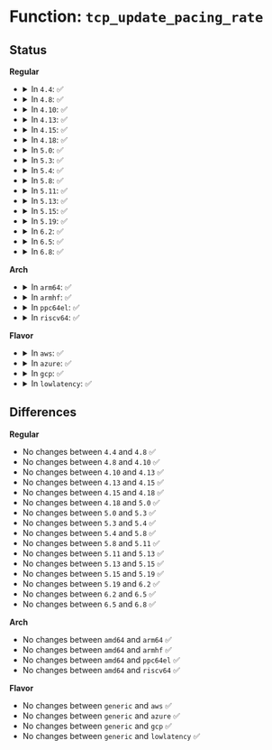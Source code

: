 # Function: <code>tcp_update_pacing_rate</code>

## Status
<b>Regular</b>
<ul>
<li>
<details>
<summary>In <code>4.4</code>: ✅</summary>

```c
void tcp_update_pacing_rate(struct sock *sk);
```

**Collision:** Unique Static

**Inline:** No

**Transformation:** False

**Instances:**

```
In net/ipv4/tcp_input.c (ffffffff8176ac90)
Location: net/ipv4/tcp_input.c:760
Inline: False
Direct callers:
  - net/ipv4/tcp_input.c:tcp_ack
  - net/ipv4/tcp_input.c:tcp_rcv_state_process
```
**Symbols:**

```
ffffffff8176ac90-ffffffff8176ad09: tcp_update_pacing_rate (STB_LOCAL)
```
</details>
</li>
<li>
<details>
<summary>In <code>4.8</code>: ✅</summary>

```c
void tcp_update_pacing_rate(struct sock *sk);
```

**Collision:** Unique Static

**Inline:** No

**Transformation:** False

**Instances:**

```
In net/ipv4/tcp_input.c (ffffffff817d74a0)
Location: net/ipv4/tcp_input.c:762
Inline: False
Direct callers:
  - net/ipv4/tcp_input.c:tcp_rcv_state_process
  - net/ipv4/tcp_input.c:tcp_ack
```
**Symbols:**

```
ffffffff817d74a0-ffffffff817d7519: tcp_update_pacing_rate (STB_LOCAL)
```
</details>
</li>
<li>
<details>
<summary>In <code>4.10</code>: ✅</summary>

```c
void tcp_update_pacing_rate(struct sock *sk);
```

**Collision:** Unique Static

**Inline:** No

**Transformation:** False

**Instances:**

```
In net/ipv4/tcp_input.c (ffffffff81807590)
Location: net/ipv4/tcp_input.c:785
Inline: False
Direct callers:
  - net/ipv4/tcp_input.c:tcp_rcv_state_process
  - net/ipv4/tcp_input.c:tcp_ack
```
**Symbols:**

```
ffffffff81807590-ffffffff81807609: tcp_update_pacing_rate (STB_LOCAL)
```
</details>
</li>
<li>
<details>
<summary>In <code>4.13</code>: ✅</summary>

```c
void tcp_update_pacing_rate(struct sock *sk);
```

**Collision:** Unique Static

**Inline:** No

**Transformation:** False

**Instances:**

```
In net/ipv4/tcp_input.c (ffffffff81827cd0)
Location: net/ipv4/tcp_input.c:792
Inline: False
Direct callers:
  - net/ipv4/tcp_input.c:tcp_rcv_state_process
  - net/ipv4/tcp_input.c:tcp_ack
```
**Symbols:**

```
ffffffff81827cd0-ffffffff81827d49: tcp_update_pacing_rate (STB_LOCAL)
```
</details>
</li>
<li>
<details>
<summary>In <code>4.15</code>: ✅</summary>

```c
void tcp_update_pacing_rate(struct sock *sk);
```

**Collision:** Unique Static

**Inline:** No

**Transformation:** False

**Instances:**

```
In net/ipv4/tcp_input.c (ffffffff818a72c0)
Location: net/ipv4/tcp_input.c:775
Inline: False
Direct callers:
  - net/ipv4/tcp_input.c:tcp_rcv_state_process
  - net/ipv4/tcp_input.c:tcp_ack
```
**Symbols:**

```
ffffffff818a72c0-ffffffff818a733d: tcp_update_pacing_rate (STB_LOCAL)
```
</details>
</li>
<li>
<details>
<summary>In <code>4.18</code>: ✅</summary>

```c
void tcp_update_pacing_rate(struct sock *sk);
```

**Collision:** Unique Static

**Inline:** No

**Transformation:** False

**Instances:**

```
In net/ipv4/tcp_input.c (ffffffff818fc370)
Location: net/ipv4/tcp_input.c:802
Inline: False
Direct callers:
  - net/ipv4/tcp_input.c:tcp_rcv_state_process
  - net/ipv4/tcp_input.c:tcp_ack
```
**Symbols:**

```
ffffffff818fc370-ffffffff818fc3ed: tcp_update_pacing_rate (STB_LOCAL)
```
</details>
</li>
<li>
<details>
<summary>In <code>5.0</code>: ✅</summary>

```c
void tcp_update_pacing_rate(struct sock *sk);
```

**Collision:** Unique Static

**Inline:** No

**Transformation:** False

**Instances:**

```
In net/ipv4/tcp_input.c (ffffffff8192a3b0)
Location: net/ipv4/tcp_input.c:787
Inline: False
Direct callers:
  - net/ipv4/tcp_input.c:tcp_rcv_state_process
  - net/ipv4/tcp_input.c:tcp_ack
```
**Symbols:**

```
ffffffff8192a3b0-ffffffff8192a430: tcp_update_pacing_rate (STB_LOCAL)
```
</details>
</li>
<li>
<details>
<summary>In <code>5.3</code>: ✅</summary>

```c
void tcp_update_pacing_rate(struct sock *sk);
```

**Collision:** Unique Static

**Inline:** No

**Transformation:** False

**Instances:**

```
In net/ipv4/tcp_input.c (ffffffff8198d7f0)
Location: net/ipv4/tcp_input.c:797
Inline: False
Direct callers:
  - net/ipv4/tcp_input.c:tcp_rcv_state_process
  - net/ipv4/tcp_input.c:tcp_ack
```
**Symbols:**

```
ffffffff8198d7f0-ffffffff8198d870: tcp_update_pacing_rate (STB_LOCAL)
```
</details>
</li>
<li>
<details>
<summary>In <code>5.4</code>: ✅</summary>

```c
void tcp_update_pacing_rate(struct sock *sk);
```

**Collision:** Unique Static

**Inline:** No

**Transformation:** False

**Instances:**

```
In net/ipv4/tcp_input.c (ffffffff819c4150)
Location: net/ipv4/tcp_input.c:799
Inline: False
Direct callers:
  - net/ipv4/tcp_input.c:tcp_rcv_state_process
  - net/ipv4/tcp_input.c:tcp_ack
```
**Symbols:**

```
ffffffff819c4150-ffffffff819c41d0: tcp_update_pacing_rate (STB_LOCAL)
```
</details>
</li>
<li>
<details>
<summary>In <code>5.8</code>: ✅</summary>

```c
void tcp_update_pacing_rate(struct sock *sk);
```

**Collision:** Unique Static

**Inline:** No

**Transformation:** False

**Instances:**

```
In net/ipv4/tcp_input.c (ffffffff81aaf700)
Location: net/ipv4/tcp_input.c:801
Inline: False
Direct callers:
  - net/ipv4/tcp_input.c:tcp_rcv_state_process
  - net/ipv4/tcp_input.c:tcp_ack
```
**Symbols:**

```
ffffffff81aaf700-ffffffff81aaf780: tcp_update_pacing_rate (STB_LOCAL)
```
</details>
</li>
<li>
<details>
<summary>In <code>5.11</code>: ✅</summary>

```c
void tcp_update_pacing_rate(struct sock *sk);
```

**Collision:** Unique Static

**Inline:** No

**Transformation:** False

**Instances:**

```
In net/ipv4/tcp_input.c (ffffffff81aba750)
Location: net/ipv4/tcp_input.c:865
Inline: False
Direct callers:
  - net/ipv4/tcp_input.c:tcp_rcv_state_process
  - net/ipv4/tcp_input.c:tcp_ack
```
**Symbols:**

```
ffffffff81aba750-ffffffff81aba7d0: tcp_update_pacing_rate (STB_LOCAL)
```
</details>
</li>
<li>
<details>
<summary>In <code>5.13</code>: ✅</summary>

```c
void tcp_update_pacing_rate(struct sock *sk);
```

**Collision:** Unique Static

**Inline:** No

**Transformation:** False

**Instances:**

```
In net/ipv4/tcp_input.c (ffffffff81aa5a30)
Location: net/ipv4/tcp_input.c:865
Inline: False
Direct callers:
  - net/ipv4/tcp_input.c:tcp_rcv_state_process
  - net/ipv4/tcp_input.c:tcp_ack
```
**Symbols:**

```
ffffffff81aa5a30-ffffffff81aa5aaf: tcp_update_pacing_rate (STB_LOCAL)
```
</details>
</li>
<li>
<details>
<summary>In <code>5.15</code>: ✅</summary>

```c
void tcp_update_pacing_rate(struct sock *sk);
```

**Collision:** Unique Static

**Inline:** No

**Transformation:** False

**Instances:**

```
In net/ipv4/tcp_input.c (ffffffff81b61d80)
Location: net/ipv4/tcp_input.c:888
Inline: False
Direct callers:
  - net/ipv4/tcp_input.c:tcp_rcv_state_process
  - net/ipv4/tcp_input.c:tcp_ack
```
**Symbols:**

```
ffffffff81b61d80-ffffffff81b61dff: tcp_update_pacing_rate (STB_LOCAL)
```
</details>
</li>
<li>
<details>
<summary>In <code>5.19</code>: ✅</summary>

```c
void tcp_update_pacing_rate(struct sock *sk);
```

**Collision:** Unique Static

**Inline:** No

**Transformation:** False

**Instances:**

```
In net/ipv4/tcp_input.c (ffffffff81cf0840)
Location: net/ipv4/tcp_input.c:897
Inline: False
Direct callers:
  - net/ipv4/tcp_input.c:tcp_rcv_state_process
  - net/ipv4/tcp_input.c:tcp_ack
```
**Symbols:**

```
ffffffff81cf0840-ffffffff81cf08cd: tcp_update_pacing_rate (STB_LOCAL)
```
</details>
</li>
<li>
<details>
<summary>In <code>6.2</code>: ✅</summary>

```c
void tcp_update_pacing_rate(struct sock *sk);
```

**Collision:** Unique Static

**Inline:** No

**Transformation:** False

**Instances:**

```
In net/ipv4/tcp_input.c (ffffffff81eb4ed0)
Location: net/ipv4/tcp_input.c:896
Inline: False
Direct callers:
  - net/ipv4/tcp_input.c:tcp_rcv_state_process
  - net/ipv4/tcp_input.c:tcp_ack
```
**Symbols:**

```
ffffffff81eb4ed0-ffffffff81eb4f5d: tcp_update_pacing_rate (STB_LOCAL)
```
</details>
</li>
<li>
<details>
<summary>In <code>6.5</code>: ✅</summary>

```c
void tcp_update_pacing_rate(struct sock *sk);
```

**Collision:** Unique Static

**Inline:** No

**Transformation:** False

**Instances:**

```
In net/ipv4/tcp_input.c (ffffffff81f13300)
Location: net/ipv4/tcp_input.c:895
Inline: False
Direct callers:
  - net/ipv4/tcp_input.c:tcp_rcv_state_process
  - net/ipv4/tcp_input.c:tcp_ack
```
**Symbols:**

```
ffffffff81f13300-ffffffff81f1338d: tcp_update_pacing_rate (STB_LOCAL)
```
</details>
</li>
<li>
<details>
<summary>In <code>6.8</code>: ✅</summary>

```c
void tcp_update_pacing_rate(struct sock *sk);
```

**Collision:** Unique Static

**Inline:** No

**Transformation:** False

**Instances:**

```
In net/ipv4/tcp_input.c (ffffffff81fd77e0)
Location: net/ipv4/tcp_input.c:929
Inline: False
Direct callers:
  - net/ipv4/tcp_input.c:tcp_rcv_state_process
  - net/ipv4/tcp_input.c:tcp_ack
```
**Symbols:**

```
ffffffff81fd77e0-ffffffff81fd786d: tcp_update_pacing_rate (STB_LOCAL)
```
</details>
</li>
</ul>
<b>Arch</b>
<ul>
<li>
<details>
<summary>In <code>arm64</code>: ✅</summary>

```c
void tcp_update_pacing_rate(struct sock *sk);
```

**Collision:** Unique Static

**Inline:** No

**Transformation:** False

**Instances:**

```
In net/ipv4/tcp_input.c (ffff800010c76de8)
Location: net/ipv4/tcp_input.c:799
Inline: False
Direct callers:
  - net/ipv4/tcp_input.c:tcp_rcv_state_process
  - net/ipv4/tcp_input.c:tcp_ack
```
**Symbols:**

```
ffff800010c76de8-ffff800010c76e74: tcp_update_pacing_rate (STB_LOCAL)
```
</details>
</li>
<li>
<details>
<summary>In <code>armhf</code>: ✅</summary>

```c
void tcp_update_pacing_rate(struct sock *sk);
```

**Collision:** Unique Static

**Inline:** No

**Transformation:** False

**Instances:**

```
In net/ipv4/tcp_input.c (c0d8ae84)
Location: net/ipv4/tcp_input.c:799
Inline: False
Direct callers:
  - net/ipv4/tcp_input.c:tcp_rcv_state_process
  - net/ipv4/tcp_input.c:tcp_ack
```
**Symbols:**

```
c0d8ae84-c0d8af58: tcp_update_pacing_rate (STB_LOCAL)
```
</details>
</li>
<li>
<details>
<summary>In <code>ppc64el</code>: ✅</summary>

```c
void tcp_update_pacing_rate(struct sock *sk);
```

**Collision:** Unique Static

**Inline:** No

**Transformation:** False

**Instances:**

```
In net/ipv4/tcp_input.c (c000000000d7e9d0)
Location: net/ipv4/tcp_input.c:799
Inline: False
Direct callers:
  - net/ipv4/tcp_input.c:tcp_rcv_state_process
  - net/ipv4/tcp_input.c:tcp_ack
```
**Symbols:**

```
c000000000d7e9d0-c000000000d7ea5c: tcp_update_pacing_rate (STB_LOCAL)
```
</details>
</li>
<li>
<details>
<summary>In <code>riscv64</code>: ✅</summary>

```c
void tcp_update_pacing_rate(struct sock *sk);
```

**Collision:** Unique Static

**Inline:** No

**Transformation:** False

**Instances:**

```
In net/ipv4/tcp_input.c (ffffffe0007d9cd2)
Location: net/ipv4/tcp_input.c:799
Inline: False
Direct callers:
  - net/ipv4/tcp_input.c:tcp_rcv_state_process
  - net/ipv4/tcp_input.c:tcp_ack
```
**Symbols:**

```
ffffffe0007d9cd2-ffffffe0007d9d56: tcp_update_pacing_rate (STB_LOCAL)
```
</details>
</li>
</ul>
<b>Flavor</b>
<ul>
<li>
<details>
<summary>In <code>aws</code>: ✅</summary>

```c
void tcp_update_pacing_rate(struct sock *sk);
```

**Collision:** Unique Static

**Inline:** No

**Transformation:** False

**Instances:**

```
In net/ipv4/tcp_input.c (ffffffff81963fc0)
Location: net/ipv4/tcp_input.c:799
Inline: False
Direct callers:
  - net/ipv4/tcp_input.c:tcp_rcv_state_process
  - net/ipv4/tcp_input.c:tcp_ack
```
**Symbols:**

```
ffffffff81963fc0-ffffffff81964040: tcp_update_pacing_rate (STB_LOCAL)
```
</details>
</li>
<li>
<details>
<summary>In <code>azure</code>: ✅</summary>

```c
void tcp_update_pacing_rate(struct sock *sk);
```

**Collision:** Unique Static

**Inline:** No

**Transformation:** False

**Instances:**

```
In net/ipv4/tcp_input.c (ffffffff8191dab0)
Location: net/ipv4/tcp_input.c:799
Inline: False
Direct callers:
  - net/ipv4/tcp_input.c:tcp_rcv_state_process
  - net/ipv4/tcp_input.c:tcp_ack
```
**Symbols:**

```
ffffffff8191dab0-ffffffff8191db30: tcp_update_pacing_rate (STB_LOCAL)
```
</details>
</li>
<li>
<details>
<summary>In <code>gcp</code>: ✅</summary>

```c
void tcp_update_pacing_rate(struct sock *sk);
```

**Collision:** Unique Static

**Inline:** No

**Transformation:** False

**Instances:**

```
In net/ipv4/tcp_input.c (ffffffff819ce790)
Location: net/ipv4/tcp_input.c:799
Inline: False
Direct callers:
  - net/ipv4/tcp_input.c:tcp_rcv_state_process
  - net/ipv4/tcp_input.c:tcp_ack
```
**Symbols:**

```
ffffffff819ce790-ffffffff819ce810: tcp_update_pacing_rate (STB_LOCAL)
```
</details>
</li>
<li>
<details>
<summary>In <code>lowlatency</code>: ✅</summary>

```c
void tcp_update_pacing_rate(struct sock *sk);
```

**Collision:** Unique Static

**Inline:** No

**Transformation:** False

**Instances:**

```
In net/ipv4/tcp_input.c (ffffffff819d8320)
Location: net/ipv4/tcp_input.c:799
Inline: False
Direct callers:
  - net/ipv4/tcp_input.c:tcp_rcv_state_process
  - net/ipv4/tcp_input.c:tcp_ack
```
**Symbols:**

```
ffffffff819d8320-ffffffff819d83a0: tcp_update_pacing_rate (STB_LOCAL)
```
</details>
</li>
</ul>

## Differences
<b>Regular</b>
<ul>
<li>
No changes between <code>4.4</code> and <code>4.8</code> ✅
</li>
<li>
No changes between <code>4.8</code> and <code>4.10</code> ✅
</li>
<li>
No changes between <code>4.10</code> and <code>4.13</code> ✅
</li>
<li>
No changes between <code>4.13</code> and <code>4.15</code> ✅
</li>
<li>
No changes between <code>4.15</code> and <code>4.18</code> ✅
</li>
<li>
No changes between <code>4.18</code> and <code>5.0</code> ✅
</li>
<li>
No changes between <code>5.0</code> and <code>5.3</code> ✅
</li>
<li>
No changes between <code>5.3</code> and <code>5.4</code> ✅
</li>
<li>
No changes between <code>5.4</code> and <code>5.8</code> ✅
</li>
<li>
No changes between <code>5.8</code> and <code>5.11</code> ✅
</li>
<li>
No changes between <code>5.11</code> and <code>5.13</code> ✅
</li>
<li>
No changes between <code>5.13</code> and <code>5.15</code> ✅
</li>
<li>
No changes between <code>5.15</code> and <code>5.19</code> ✅
</li>
<li>
No changes between <code>5.19</code> and <code>6.2</code> ✅
</li>
<li>
No changes between <code>6.2</code> and <code>6.5</code> ✅
</li>
<li>
No changes between <code>6.5</code> and <code>6.8</code> ✅
</li>
</ul>
<b>Arch</b>
<ul>
<li>
No changes between <code>amd64</code> and <code>arm64</code> ✅
</li>
<li>
No changes between <code>amd64</code> and <code>armhf</code> ✅
</li>
<li>
No changes between <code>amd64</code> and <code>ppc64el</code> ✅
</li>
<li>
No changes between <code>amd64</code> and <code>riscv64</code> ✅
</li>
</ul>
<b>Flavor</b>
<ul>
<li>
No changes between <code>generic</code> and <code>aws</code> ✅
</li>
<li>
No changes between <code>generic</code> and <code>azure</code> ✅
</li>
<li>
No changes between <code>generic</code> and <code>gcp</code> ✅
</li>
<li>
No changes between <code>generic</code> and <code>lowlatency</code> ✅
</li>
</ul>
